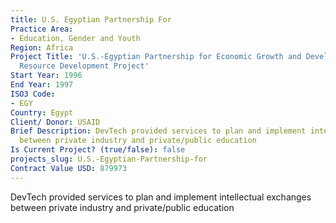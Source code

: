 ```yaml
---
title: U.S. Egyptian Partnership For
Practice Area:
- Education, Gender and Youth
Region: Africa
Project Title: 'U.S.-Egyptian Partnership for Economic Growth and Development: Human
  Resource Development Project'
Start Year: 1996
End Year: 1997
ISO3 Code:
- EGY
Country: Egypt
Client/ Donor: USAID
Brief Description: DevTech provided services to plan and implement intellectual exchanges
  between private industry and private/public education
Is Current Project? (true/false): false
projects_slug: U.S.-Egyptian-Partnership-for
Contract Value USD: 879973
---
```


DevTech provided services to plan and implement intellectual exchanges between private industry and private/public education